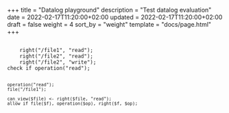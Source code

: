 +++
title = "Datalog playground"
description = "Test datalog evaluation"
date = 2022-02-17T11:20:00+02:00
updated = 2022-02-17T11:20:00+02:00
draft = false
weight = 4
sort_by = "weight"
template = "docs/page.html"
+++

<bc-datalog-playground>
  <code>
    right("/file1", "read");
    right("/file2", "read");
    right("/file2", "write");
check if operation("read");

    operation("read");
    file("/file1");

    can_view($file) <- right($file, "read");
    allow if file($f), operation($op), right($f, $op);
  </code>
</bc-datalog-playground>

